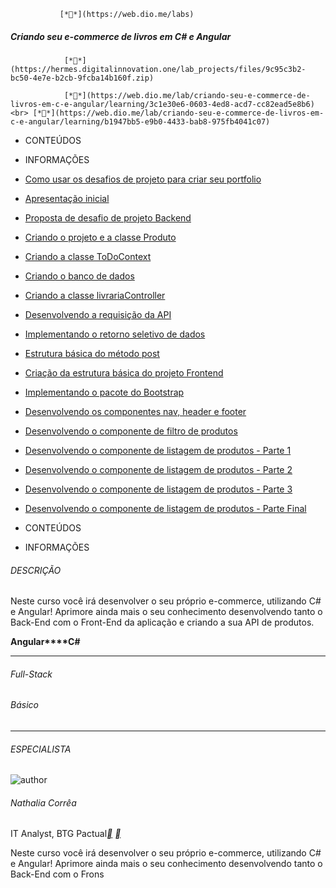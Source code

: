 
			   [**](https://web.dio.me/labs)

##### Criando seu e-commerce de livros em C# e Angular

                [**](https://hermes.digitalinnovation.one/lab_projects/files/9c95c3b2-bc50-4e7e-b2cb-9fcba14b160f.zip)
    
                [**](https://web.dio.me/lab/criando-seu-e-commerce-de-livros-em-c-e-angular/learning/3c1e30e6-0603-4ed8-acd7-cc82ead5e8b6)               <br> [**](https://web.dio.me/lab/criando-seu-e-commerce-de-livros-em-c-e-angular/learning/b1947bb5-e9b0-4433-bab8-975fb4041c07)



- CONTEÚDOS
- INFORMAÇÕES

- [Como usar os desafios de projeto para criar seu portfolio](https://web.dio.me/lab/criando-seu-e-commerce-de-livros-em-c-e-angular/learning/fe3dd382-cc31-44bb-9f70-ee30826bba30)               <br>
- [Apresentação inicial](https://web.dio.me/lab/criando-seu-e-commerce-de-livros-em-c-e-angular/learning/3cf68b0a-bf18-4af7-9f96-835a6fda3afc)               <br>
- [Proposta de desafio de projeto Backend](https://web.dio.me/lab/criando-seu-e-commerce-de-livros-em-c-e-angular/learning/ef7c8714-449c-4038-9d3b-84ae1e0c35e2)               <br>
- [Criando o projeto e a classe Produto](https://web.dio.me/lab/criando-seu-e-commerce-de-livros-em-c-e-angular/learning/36f0b523-94b4-4735-a4d9-64a740642773)               <br>
- [Criando a classe ToDoContext](https://web.dio.me/lab/criando-seu-e-commerce-de-livros-em-c-e-angular/learning/f2b2aeb4-d812-42cc-aeeb-d9321be39e1d)               <br>
- [Criando o banco de dados](https://web.dio.me/lab/criando-seu-e-commerce-de-livros-em-c-e-angular/learning/17d3bb77-550a-41f2-a6fa-1d0d454b37ca)               <br>
- [Criando a classe livrariaController](https://web.dio.me/lab/criando-seu-e-commerce-de-livros-em-c-e-angular/learning/fdd69a93-a715-4e27-86d9-25b49ccd670e)               <br>
- [Desenvolvendo a requisição da API](https://web.dio.me/lab/criando-seu-e-commerce-de-livros-em-c-e-angular/learning/3c1e30e6-0603-4ed8-acd7-cc82ead5e8b6)               <br>
- [Implementando o retorno seletivo de dados](https://web.dio.me/lab/criando-seu-e-commerce-de-livros-em-c-e-angular/learning/1879797e-ccb9-49db-9c78-785985db00ad)               <br>
- [Estrutura básica do método post](https://web.dio.me/lab/criando-seu-e-commerce-de-livros-em-c-e-angular/learning/b1947bb5-e9b0-4433-bab8-975fb4041c07)               <br>
- [Criação da estrutura básica do projeto Frontend](https://web.dio.me/lab/criando-seu-e-commerce-de-livros-em-c-e-angular/learning/c046ec06-cba0-4a6c-9b4c-77194d12ac06)               <br>
- [Implementando o pacote do Bootstrap](https://web.dio.me/lab/criando-seu-e-commerce-de-livros-em-c-e-angular/learning/75739dcd-8dde-46d8-846d-bb67b5ba4b8c)               <br>
- [Desenvolvendo os componentes nav, header e footer](https://web.dio.me/lab/criando-seu-e-commerce-de-livros-em-c-e-angular/learning/b4ac7c81-040d-4c99-9b79-78cc07d07a05)               <br>
- [Desenvolvendo o componente de filtro de produtos](https://web.dio.me/lab/criando-seu-e-commerce-de-livros-em-c-e-angular/learning/8609e06e-3550-4def-9055-3dc40cb38fef)               <br>
- [Desenvolvendo o componente de listagem de produtos - Parte 1](https://web.dio.me/lab/criando-seu-e-commerce-de-livros-em-c-e-angular/learning/512af922-876a-42b0-b3c8-696c8be1e40f)               <br>
- [Desenvolvendo o componente de listagem de produtos - Parte 2](https://web.dio.me/lab/criando-seu-e-commerce-de-livros-em-c-e-angular/learning/f7422e89-4ffb-4d2b-94ff-0fbe90b18de5)               <br>
- [Desenvolvendo o componente de listagem de produtos - Parte 3](https://web.dio.me/lab/criando-seu-e-commerce-de-livros-em-c-e-angular/learning/bac96bd9-ab01-4019-9b9b-9fb445bf75a4)               <br>
- [Desenvolvendo o componente de listagem de produtos - Parte Final](https://web.dio.me/lab/criando-seu-e-commerce-de-livros-em-c-e-angular/learning/2aafd6cd-0700-4940-bb78-d7e68993829d)



- CONTEÚDOS
- INFORMAÇÕES

###### DESCRIÇÃO

Neste curso você irá desenvolver o seu próprio e-commerce, utilizando C# e Angular! Aprimore ainda mais o seu conhecimento desenvolvendo tanto o Back-End com o Front-End da aplicação e criando a sua API de produtos.

**Angular****C#**

------

###### Full-Stack

###### Básico

------

###### ESPECIALISTA

![author](https://hermes.digitalinnovation.one/users/author/photos/1551e72f-6e6b-40eb-8b78-5af0322017e0.png)

###### Nathalia Corrêa

IT Analyst, BTG Pactual[**](https://www.linkedin.com/in/nathalia-corrêa-bb6a9414b/) [**](https://github.com/naatscs)

Neste curso você irá desenvolver o seu próprio e-commerce, utilizando C# e Angular! Aprimore ainda mais o seu conhecimento desenvolvendo tanto o Back-End com o Frons